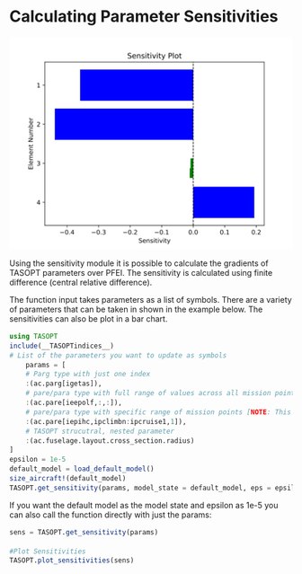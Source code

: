 # Calculating Parameter Sensitivities

![SensitivityPlot](../assets/sensitivity_plot.svg)

Using the sensitivity module it is possible to calculate the gradients of TASOPT parameters over PFEI. The sensitivity is calculated using finite difference (central relative difference).

The function input takes parameters as a list of symbols. There are a variety of parameters that can be taken in shown in the example below. The sensitivities can also be plot in a bar chart.

```julia
using TASOPT
include(__TASOPTindices__)
# List of the parameters you want to update as symbols
    params = [
    # Parg type with just one index
    :(ac.parg[igetas]),
    # pare/para type with full range of values across all mission points
    :(ac.pare[ieepolf,:,:]),
    # pare/para type with specific range of mission points [NOTE: This will return a vector of gradients relative to each input param in the range]
    :(ac.pare[iepihc,ipclimbn:ipcruise1,1]),
    # TASOPT strucutral, nested parameter
    :(ac.fuselage.layout.cross_section.radius)
]
epsilon = 1e-5
default_model = load_default_model()
size_aircraft!(default_model)
TASOPT.get_sensitivity(params, model_state = default_model, eps = epsilon)
```

If you want the default model as the model state and epsilon as 1e-5 
you can also call the function directly with just the params:

```julia
sens = TASOPT.get_sensitivity(params)

#Plot Sensitivities
TASOPT.plot_sensitivities(sens)
```
